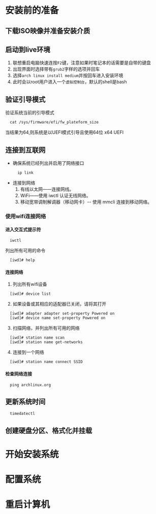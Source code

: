 # 安装前的准备
## 下载ISO映像并准备安装介质
## 启动到live环境
1. 联想重启电脑快速连按`F2`键，注意如果时笔记本的话需要是自带的键盘
2. 出现界面时选择带有`grub2`字样的选项并回车
3. 选择`arch linux install medium`并按回车进入安装环境
4. 此时会以root用户进入一个`虚拟控制台`，默认的shell是bash
## 验证引导模式
验证系统当前的引导模式
```shell
  cat /sys/firmware/efi/fw_plateform_size
```
当结果为64,则系统是以UEFI模式引导且使用64位 x64 UEFI
## 连接到互联网
- 确保系统已经列出并启用了网络接口
  ```shell
    ip link
  ```
- 连接到网络
  1. 有线以太网——连接网线。
  2. WiFi——使用 iwctl 认证无线网络。
  3. 移动宽带调制解调器（移动网卡）--  使用 mmcli 连接到移动网络。
### 使用wifi连接网络
#### 进入交互式提示符
```shell
  iwctl
```
列出所有可用的命令
```
  [iwd]# help
```
#### 连接网络
1. 列出所有wifi设备
```
  [iwd]# device list
```
2. 如果设备或其相应的适配器已关闭，请将其打开
```
  [iwd]# adapter adapter set-property Powered on
  [iwd]# device name set-property Powered on
```
3. 扫描网络，并列出所有可用的网络
```
  [iwd]# station name scan
  [iwd]# station name get-networks
```
4. 连接到一个网络
```
  [iwd]# station name connect SSID
```

#### 检查网络连接
```
  ping archlinux.org
```
## 更新系统时间
```
  timedatectl
```
## 创建硬盘分区、格式化并挂载
# 开始安装系统
# 配置系统
# 重启计算机
